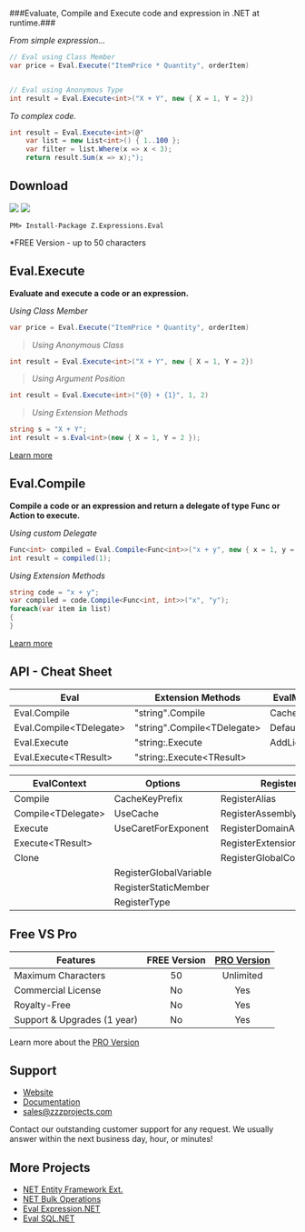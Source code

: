 
###Evaluate, Compile and Execute code and expression in .NET at runtime.###

*From simple expression...*
```csharp
// Eval using Class Member
var price = Eval.Execute("ItemPrice * Quantity", orderItem)


// Eval using Anonymous Type
int result = Eval.Execute<int>("X + Y", new { X = 1, Y = 2})
```
*To complex code.*
```csharp
int result = Eval.Execute<int>(@"
	var list = new List<int>() { 1..100 };
	var filter = list.Where(x => x < 3);
	return result.Sum(x => x);");
```

## Download
<a href="https://www.nuget.org/packages/Z.Expressions.Eval/" target="_blank" alt="download nuget"><img src="https://img.shields.io/nuget/v/Z.Expressions.Eval.svg?style=flat-square" /></a>
<a href="https://www.nuget.org/packages/Z.Expressions.Eval/" target="_blank" alt="download nuget"><img src="https://img.shields.io/nuget/dt/Z.Expressions.Eval.svg?style=flat-square" /></a>

```
PM> Install-Package Z.Expressions.Eval
```
*FREE Version - up to 50 characters

## Eval.Execute
**Evaluate and execute a code or an expression.**

 _Using Class Member_

```csharp
var price = Eval.Execute("ItemPrice * Quantity", orderItem)
```

> _Using Anonymous Class_

```csharp
int result = Eval.Execute<int>("X + Y", new { X = 1, Y = 2})
```

> _Using Argument Position_

```csharp
int result = Eval.Execute<int>("{0} + {1}", 1, 2)
```

> _Using Extension Methods_

```csharp
string s = "X + Y";
int result = s.Eval<int>(new { X = 1, Y = 2 });
```
[Learn more](https://github.com/zzzprojects/Eval-Expression.NET/wiki/Eval-Execute)

## Eval.Compile
**Compile a code or an expression and return a delegate of type Func or Action to execute.**

*Using custom Delegate*
```csharp
Func<int> compiled = Eval.Compile<Func<int>>("x + y", new { x = 1, y = 2})
int result = compiled(1);
```

*Using Extension Methods*
```csharp
string code = "x + y";
var compiled = code.Compile<Func<int, int>>("x", "y");
foreach(var item in list)
{
}
```
[Learn more](https://github.com/zzzprojects/Eval-Expression.NET/wiki/Eval-Compile)

## API - Cheat Sheet
Eval | Extension Methods | EvalManager
------------ | ------------ | ------------
Eval.Compile | "string".Compile | Cache
Eval.Compile&lt;TDelegate&gt; | "string".Compile&lt;TDelegate&gt; | DefaultContext
Eval.Execute | "string:.Execute | AddLicense
Eval.Execute&lt;TResult&gt; | "string:.Execute&lt;TResult&gt;

EvalContext | Options | Register
------------ | ------------ | ------------
Compile | CacheKeyPrefix | RegisterAlias
Compile&lt;TDelegate&gt; | UseCache | RegisterAssembly
Execute | UseCaretForExponent | RegisterDomainAssemblies
Execute&lt;TResult&gt; | | RegisterExtensionMethod
Clone | | RegisterGlobalConstant
 | | RegisterGlobalVariable
 | | RegisterStaticMember
 | | RegisterType

## Free VS Pro
Features | FREE Version | [PRO Version](http://eval-expression.net/#pro)
------------ | :-------------: | :-------------:
Maximum Characters | 50 | Unlimited
Commercial License | No | Yes
Royalty-Free | No | Yes
Support & Upgrades (1 year) | No | Yes
Learn more about the [PRO Version](http://eval-expression.net/#pro)

## Support
- [Website](http://eval-expression.net/)
- [Documentation](https://github.com/zzzprojects/Eval-Expression.NET/wiki)
- sales@zzzprojects.com

Contact our outstanding customer support for any request. We usually answer within the next business day, hour, or minutes!

## More Projects
  - [NET Entity Framework Ext.](http://www.zzzprojects.com/products/dotnet-development/entity-framework-extensions/)
  - [NET Bulk Operations](http://www.zzzprojects.com/products/dotnet-development/bulk-operations/)
  - [Eval Expression.NET](http://eval-expression.net/)
  - [Eval SQL.NET](http://eval-sql.net/)


